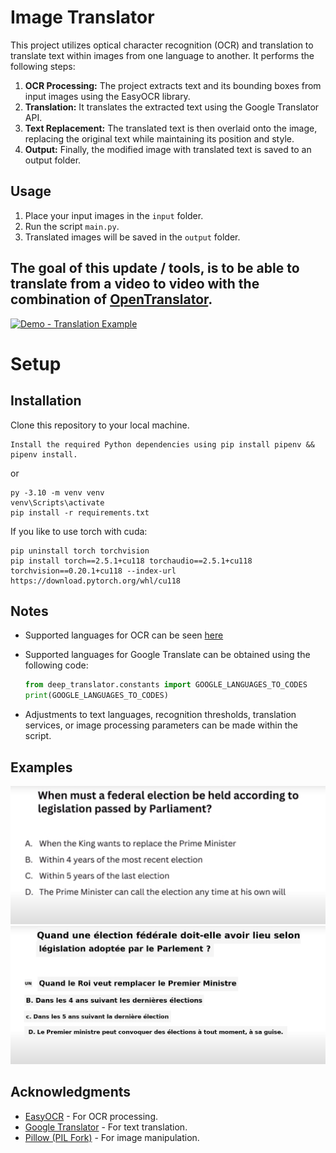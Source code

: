# Image Translator

This project utilizes optical character recognition (OCR) and translation to translate text within images from one language to another. It performs the following steps:

1. **OCR Processing:** The project extracts text and its bounding boxes from input images using the EasyOCR library.
2. **Translation:** It translates the extracted text using the Google Translator API.
3. **Text Replacement:** The translated text is then overlaid onto the image, replacing the original text while maintaining its position and style.
4. **Output:** Finally, the modified image with translated text is saved to an output folder.


## Usage

1. Place your input images in the `input` folder.
2. Run the script `main.py`.
3. Translated images will be saved in the `output` folder.

## The goal of this update / tools, is to be able to translate from a video to video with the combination of [OpenTranslator](https://github.com/overcrash66/OpenTranslator).

[![Demo - Translation Example](https://img.youtube.com/vi/ebviBPenkfI/0.jpg)](https://www.youtube.com/watch?v=ebviBPenkfI)

# Setup

## Installation

Clone this repository to your local machine.

```
Install the required Python dependencies using pip install pipenv && pipenv install.
```

or

```
py -3.10 -m venv venv
venv\Scripts\activate
pip install -r requirements.txt
```

If you like to use torch with cuda:

```
pip uninstall torch torchvision
pip install torch==2.5.1+cu118 torchaudio==2.5.1+cu118 torchvision==0.20.1+cu118 --index-url https://download.pytorch.org/whl/cu118
```

## Notes

- Supported languages for OCR can be seen [here](https://www.jaided.ai/easyocr/)
- Supported languages for Google Translate can be obtained using the following code:

    ```python
    from deep_translator.constants import GOOGLE_LANGUAGES_TO_CODES
    print(GOOGLE_LANGUAGES_TO_CODES)
    ```

- Adjustments to text languages, recognition thresholds, translation services, or image processing parameters can be made within the script.

## Examples

![image-1](./input/Untitled.png)
![image-1-translated](output/Untitled-translated.png)

## Acknowledgments

- [EasyOCR](https://github.com/JaidedAI/EasyOCR) - For OCR processing.
- [Google Translator](https://pypi.org/project/deep-translator/) - For text translation.
- [Pillow (PIL Fork)](https://python-pillow.org/) - For image manipulation.